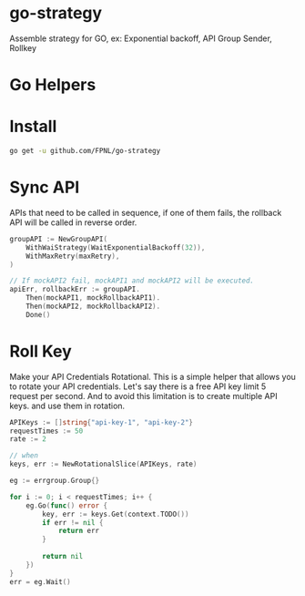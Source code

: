 # go-strategy
Assemble strategy for GO, ex: Exponential backoff, API Group Sender, Rollkey

# Go Helpers

# Install
```bash 
go get -u github.com/FPNL/go-strategy
```

# Sync API
APIs that need to be called in sequence, if one of them fails, the rollback API will be called in reverse order.
```go
groupAPI := NewGroupAPI(
    WithWaiStrategy(WaitExponentialBackoff(32)),
    WithMaxRetry(maxRetry),
)

// If mockAPI2 fail, mockAPI1 and mockAPI2 will be executed.
apiErr, rollbackErr := groupAPI.
    Then(mockAPI1, mockRollbackAPI1).
    Then(mockAPI2, mockRollbackAPI2).
    Done()
```

# Roll Key
Make your API Credentials Rotational.
This is a simple helper that allows you to rotate your API credentials.
Let's say there is a free API key limit 5 request per second. And to avoid this limitation is to create multiple API keys.
and use them in rotation.
```go
APIKeys := []string{"api-key-1", "api-key-2"}
requestTimes := 50
rate := 2

// when
keys, err := NewRotationalSlice(APIKeys, rate)

eg := errgroup.Group{}

for i := 0; i < requestTimes; i++ {
    eg.Go(func() error {
        key, err := keys.Get(context.TODO())
        if err != nil {
            return err
        }
        
        return nil
    })
}
err = eg.Wait()
```
